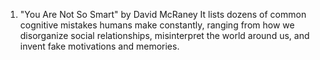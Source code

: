 1. "You Are Not So Smart" by David McRaney
It lists dozens of common cognitive mistakes humans make constantly, ranging from how we disorganize social relationships, misinterpret the world around us, and invent fake motivations and memories.

